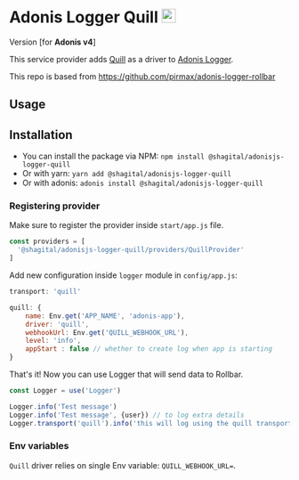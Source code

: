 # Adonis Logger Quill <img src="https://pbs.twimg.com/profile_images/1364222827201581059/_MwGJ_wl_400x400.png" alt="Quill icon" width="25px" height="25px">
Version [for **Adonis v4**]

This service provider adds [Quill](https://docs.quill.chat/docs/specification) as a driver to [Adonis Logger](https://adonisjs.com/docs/4.1/logger).

This repo is based from https://github.com/pirmax/adonis-logger-rollbar


## Usage
## Installation
- You can install the package via NPM:
`npm install @shagital/adonisjs-logger-quill`
- Or with yarn:
`yarn add @shagital/adonisjs-logger-quill`
- Or with adonis:
`adonis install @shagital/adonisjs-logger-quill`

### Registering provider

Make sure to register the provider inside `start/app.js` file.

```js
const providers = [
  '@shagital/adonisjs-logger-quill/providers/QuillProvider'
]
```

Add new configuration inside `logger` module in `config/app.js`:
```js
transport: 'quill'

quill: {
    name: Env.get('APP_NAME', 'adonis-app'),
    driver: 'quill',
    webhookUrl: Env.get('QUILL_WEBHOOK_URL'),
    level: 'info',
    appStart : false // whether to create log when app is starting
}
```

That's it! Now you can use Logger that will send data to Rollbar.

```js
const Logger = use('Logger')

Logger.info('Test message')
Logger.info('Test message', {user}) // to log extra details
Logger.transport('quill').info('this will log using the quill transport') // to specify the transport manually

```

### Env variables

`Quill` driver relies on single Env variable: `QUILL_WEBHOOK_URL=`.


